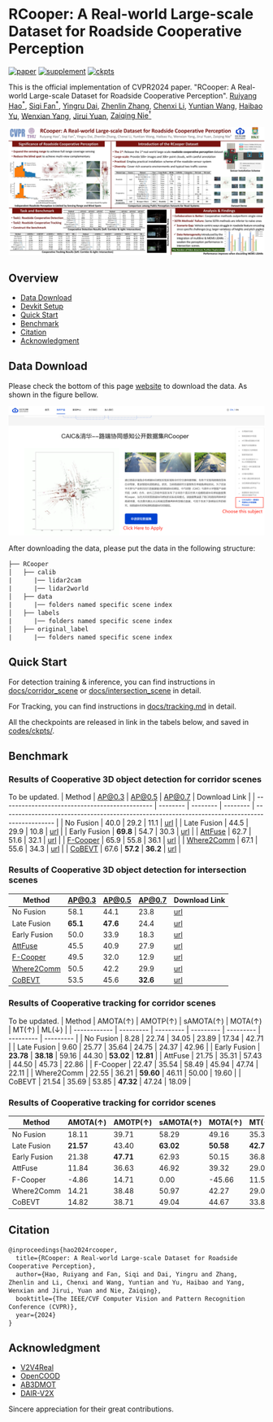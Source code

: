 # RCooper: A Real-world Large-scale Dataset for Roadside Cooperative Perception

[![paper](https://img.shields.io/badge/arXiv-Paper-green)]()
[![supplement](https://img.shields.io/badge/Supplementary-Material-red)]()
[![ckpts](https://img.shields.io/badge/ckpts-DOWNLOAD-blue)](https://drive.google.com/drive/folders/1J2nhh41UYp5jugdMT7zpxKr0CRoqpRUJ?usp=drive_link)

This is the official implementation of CVPR2024 paper. "RCooper: A Real-world Large-scale Dataset for Roadside Cooperative Perception".
[Ruiyang Hao<sup>*</sup>](https://ry-hao.top/),  [Siqi Fan<sup>*</sup>](https://leofansq.github.io/), [Yingru Dai](https://dblp.org/pid/350/9258.html), [Zhenlin Zhang](https://www.linkedin.com/in/zhenlinzhangtim/), [Chenxi Li](),  [Yuntian Wang](), [Haibao Yu](https://scholar.google.com/citations?user=JW4F5HoAAAAJ), [Wenxian Yang](https://scholar.google.com/citations?user=Kiz73xwAAAAJ), [Jirui Yuan](https://air.tsinghua.edu.cn/en/info/1012/1219.htm), [Zaiqing Nie<sup>†</sup>](https://air.tsinghua.edu.cn/en/info/1046/1192.htm)

<img src="assets/RCooper.jpg" width="700" alt="" class="img-responsive" style="text-align:center">

## Overview
- [Data Download](#data-download)
- [Devkit Setup](#devkit-setup)
- [Quick Start](#quick-start)
- [Benchmark](#benchmark)
- [Citation](#citation)
- [Acknowledgment](#known-issues)

## Data Download
Please check the bottom of this page [website](https://www.t3caic.com/qingzhen/) to download the data. As shown in the figure bellow.

<img src="assets/dataset_page_instruction.jpg" width="700" alt="" class="img-responsive" style="text-align:center">

After downloading the data, please put the data in the following structure:
```shell
├── RCooper
│   ├── calib
|      |── lidar2cam
|      |── lidar2world
│   ├── data
|      |── folders named specific scene index
│   ├── labels
|      |── folders named specific scene index
│   ├── original_label
|      |── folders named specific scene index
```

## Quick Start

For detection training & inference, you can find instructions in [docs/corridor_scene](docs/corridor_scene) or [docs/intersection_scene](docs/intersection_scene) in detail.

For Tracking, you can find instructions in [docs/tracking.md](docs/tracking.md) in detail.

All the checkpoints are released in link in the tabels below, and saved in [codes/ckpts/](codes/ckpts/).

## Benchmark
### Results of Cooperative 3D object detection for corridor scenes
To be updated.
| Method                                         | AP@0.3   | AP@0.5   | AP@0.7   | Download Link                                                                                  |
| ---------------------------------------------- | -------- | -------- | -------- | ---------------------------------------------------------------------------------------------- |
| No Fusion                                      | 40.0     | 29.2     | 11.1     | [url](https://drive.google.com/drive/folders/1mmnIf0HDjS_vL1abptXM91pJHE3BLdqT?usp=drive_link) |
| Late Fusion                                    | 44.5     | 29.9     | 10.8     | [url](https://drive.google.com/drive/folders/1mKt7zKoS6KKzEqKWilHuQtpb36PSztxP?usp=drive_link) |
| Early Fusion                                   | **69.8** | 54.7     | 30.3     | [url](https://drive.google.com/drive/folders/1Ox0Vdh_LPShyK5uGX9s1FHI8USpITy_l?usp=drive_link) |
| [AttFuse](https://arxiv.org/abs/2109.07644)    | 62.7     | 51.6     | 32.1     | [url](https://drive.google.com/drive/folders/1uBTfVMWhbslPzF4f44q36pDHTwEPhoV_?usp=drive_link) |
| [F-Cooper](https://arxiv.org/abs/1909.06459)   | 65.9     | 55.8     | 36.1     | [url](https://drive.google.com/drive/folders/1k677v_DTHXf5lMC9DMBeOLHWdEtd3H-e?usp=drive_link) |
| [Where2Comm](https://arxiv.org/abs/2209.12836) | 67.1     | 55.6     | 34.3     | [url](https://drive.google.com/drive/folders/1aKj5A5wTuy2xJQSiErr0qJ6UWOKxJQFX?usp=drive_link) |
| [CoBEVT](https://arxiv.org/abs/2207.02202)     | 67.6     | **57.2** | **36.2** | [url](https://drive.google.com/drive/folders/1E8CBXLQmBVnShF2TeyTCkPJN_HBGSyzk?usp=drive_link) |

### Results of Cooperative 3D object detection for intersection scenes
| Method                                         | AP@0.3   | AP@0.5   | AP@0.7   | Download Link                                                                                  |
| ---------------------------------------------- | -------- | -------- | -------- | ---------------------------------------------------------------------------------------------- |
| No Fusion                                      | 58.1     | 44.1     | 23.8     | [url](https://drive.google.com/drive/folders/1MMYB9nSBcEprTOIyB3WkJ4nlnUpyEb05?usp=drive_link) |
| Late Fusion                                    | **65.1** | **47.6** | 24.4     | [url](https://drive.google.com/drive/folders/1MMYB9nSBcEprTOIyB3WkJ4nlnUpyEb05?usp=drive_link) |
| Early Fusion                                   | 50.0     | 33.9     | 18.3     | [url](https://drive.google.com/drive/folders/1u8g_f3vzqWqn_D4Sx_UdwX98Jm1wCul_?usp=drive_link) |
| [AttFuse](https://arxiv.org/abs/2109.07644)    | 45.5     | 40.9     | 27.9     | [url](https://drive.google.com/drive/folders/1W6PeNCnsnUMih1qZP3ONMtwcgDiXzciO?usp=drive_link) |
| [F-Cooper](https://arxiv.org/abs/1909.06459)   | 49.5     | 32.0     | 12.9     | [url](https://drive.google.com/drive/folders/1uO7MIHwjXA33CBv861l35IgAL_iMjAon?usp=drive_link) |
| [Where2Comm](https://arxiv.org/abs/2209.12836) | 50.5     | 42.2     | 29.9     | [url](https://drive.google.com/drive/folders/18kcO-G5JHLSj_pd6Gyj5zBYIUK4_fG8k?usp=drive_link) |
| [CoBEVT](https://arxiv.org/abs/2207.02202)     | 53.5     | 45.6     | **32.6** | [url](https://drive.google.com/drive/folders/1jA6Y0cqw4G-CNDCIUkl5QhNSt4axmVmC?usp=drive_link) |

### Results of Cooperative tracking for corridor scenes
To be updated.
| Method       | AMOTA(↑)  | AMOTP(↑)  | sAMOTA(↑) | MOTA(↑)   | MT(↑)     | ML(↓)     |
| ------------ | --------- | --------- | --------- | --------- | --------- | --------- |
| No Fusion    | 8.28      | 22.74     | 34.05     | 23.89     | 17.34     | 42.71     |
| Late Fusion  | 9.60      | 25.77     | 35.64     | 24.75     | 24.37     | 42.96     |
| Early Fusion | **23.78** | **38.18** | 59.16     | 44.30     | **53.02** | **12.81** |
| AttFuse      | 21.75     | 35.31     | 57.43     | 44.50     | 45.73     | 22.86     |
| F-Cooper     | 22.47     | 35.54     | 58.49     | 45.94     | 47.74     | 22.11     |
| Where2Comm   | 22.55     | 36.21     | **59.60** | 46.11     | 50.00     | 19.60     |
| CoBEVT       | 21.54     | 35.69     | 53.85     | **47.32** | 47.24     | 18.09     |

### Results of Cooperative tracking for corridor scenes
| Method       | AMOTA(↑)  | AMOTP(↑)  | sAMOTA(↑) | MOTA(↑)   | MT(↑)     | ML(↓)     |
| ------------ | --------- | --------- | --------- | --------- | --------- | --------- |
| No Fusion    | 18.11     | 39.71     | 58.29     | 49.16     | 35.32     | 41.64     |
| Late Fusion  | **21.57** | 43.40     | **63.02** | **50.58** | **42.75** | **34.20** |
| Early Fusion | 21.38     | **47.71** | 62.93     | 50.15     | 36.80     | 42.75     |
| AttFuse      | 11.84     | 36.63     | 46.92     | 39.32     | 29.00     | 53.90     |
| F-Cooper     | -4.86     | 14.71     | 0.00      | -45.66    | 11.52     | 50.56     |
| Where2Comm   | 14.21     | 38.48     | 50.97     | 42.27     | 29.00     | 45.72     |
| CoBEVT       | 14.82     | 38.71     | 49.04     | 44.67     | 33.83     | 35.69     |

## Citation
```shell
@inproceedings{hao2024rcooper,
  title={RCooper: A Real-world Large-scale Dataset for Roadside Cooperative Perception},
  author={Hao, Ruiyang and Fan, Siqi and Dai, Yingru and Zhang, Zhenlin and Li, Chenxi and Wang, Yuntian and Yu, Haibao and Yang, Wenxian and Jirui, Yuan and Nie, Zaiqing},
  booktitle={The IEEE/CVF Computer Vision and Pattern Recognition Conference (CVPR)},
  year={2024}
}
```

## Acknowledgment
- [V2V4Real](https://github.com/ucla-mobility/V2V4Real)
- [OpenCOOD](https://github.com/DerrickXuNu/OpenCOOD)
- [AB3DMOT](https://github.com/xinshuoweng/AB3DMOT)
- [DAIR-V2X](https://github.com/AIR-THU/DAIR-V2X)

Sincere appreciation for their great contributions.
